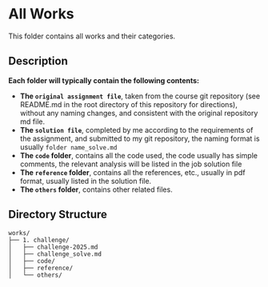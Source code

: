 # All Works

This folder contains all works and their categories.

## Description

**Each folder will typically contain the following contents:**

- **The `original assignment file`**, taken from the course git repository (see README.md in the root directory of this repository for directions), without any naming changes, and consistent with the original repository md file.
- **The `solution file`**, completed by me according to the requirements of the assignment, and submitted to my git repository, the naming format is usually `folder name_solve.md`
- **The `code` folder**, contains all the code used, the code usually has simple comments, the relevant analysis will be listed in the job solution file
- **The `reference` folder**, contains all the references, etc., usually in pdf format, usually listed in the solution file.
- **The `others` folder**, contains other related files.

## Directory Structure

```
works/
├── 1. challenge/
│   ├── challenge-2025.md
│   ├── challenge_solve.md
│   ├── code/
│   ├── reference/
│   └── others/
```